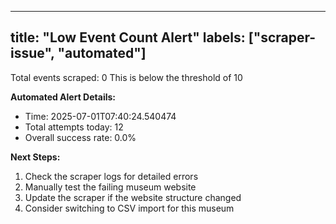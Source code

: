 
---
title: "Low Event Count Alert"
labels: ["scraper-issue", "automated"]
---

Total events scraped: 0
This is below the threshold of 10

**Automated Alert Details:**
- Time: 2025-07-01T07:40:24.540474
- Total attempts today: 12
- Overall success rate: 0.0%

**Next Steps:**
1. Check the scraper logs for detailed errors
2. Manually test the failing museum website
3. Update the scraper if the website structure changed
4. Consider switching to CSV import for this museum

